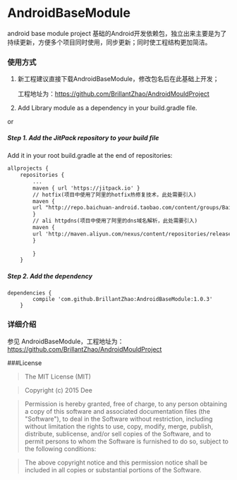 # AndroidBaseModule
android base module project
基础的Android开发依赖包，独立出来主要是为了持续更新，方便多个项目同时使用，同步更新；同时使工程结构更加简洁。

### 使用方式

1)  新工程建议直接下载AndroidBaseModule，修改包名后在此基础上开发；
    
    工程地址为：https://github.com/BrillantZhao/AndroidMouldProject

2) Add Library module as a dependency in your build.gradle file.

or

##### Step 1. Add the JitPack repository to your build file 

Add it in your root build.gradle at the end of repositories:
```xml
allprojects {
    repositories {
		...
		maven { url 'https://jitpack.io' }
		// hotfix(项目中使用了阿里的hotfix热修复技术，此处需要引入)
        maven {
        url "http://repo.baichuan-android.taobao.com/content/groups/BaichuanRepositories"
        }
        // ali httpdns(项目中使用了阿里的dns域名解析，此处需要引入)
        maven {
        url 'http://maven.aliyun.com/nexus/content/repositories/releases/'
        }
			
	    }
	}
```
##### Step 2. Add the dependency

    dependencies {
	        compile 'com.github.BrillantZhao:AndroidBaseModule:1.0.3'
	    }
	    
### 详细介绍

参见 AndroidBaseModule，工程地址为：https://github.com/BrillantZhao/AndroidMouldProject


###License
>The MIT License (MIT)

>Copyright (c) 2015 Dee

>Permission is hereby granted, free of charge, to any person obtaining a copy
of this software and associated documentation files (the "Software"), to deal
in the Software without restriction, including without limitation the rights
to use, copy, modify, merge, publish, distribute, sublicense, and/or sell
copies of the Software, and to permit persons to whom the Software is
furnished to do so, subject to the following conditions:

>The above copyright notice and this permission notice shall be included in all
copies or substantial portions of the Software.